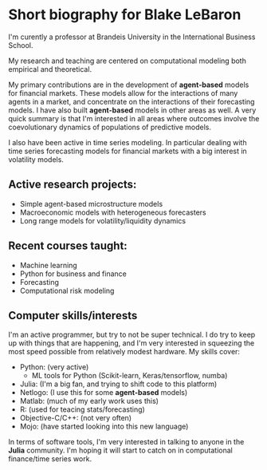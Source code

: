 # Short biography for Blake LeBaron

I'm curently a professor at Brandeis University in the International Business School.

My research and teaching are centered on computational modeling both empirical and theoretical.

My primary contributions are in the development of **agent-based** models for financial markets.  These models
allow for the interactions of many agents in a market, and concentrate on the interactions of their forecasting models.  I have also built **agent-based** models in other areas as well.   A very quick summary is that I'm interested in all areas where outcomes involve the coevolutionary dynamics of populations of predictive models.

I also have been active in time series modeling.  In particular dealing with time series forecasting models for financial markets with a big interest in volatility models.

## Active research projects:

* Simple agent-based microstructure models
* Macroeconomic models with heterogeneous forecasters
* Long range models for volatility/liquidity dynamics
  
## Recent courses taught:

* Machine learning
* Python for business and finance
* Forecasting
* Computational risk modeling

## Computer skills/interests

I'm an active programmer, but try to not be super technical.  I do try to keep up with things that are happening, and I'm very interested in
squeezing the most speed possible from relatively modest hardware.  My skills cover:

* Python: (very active)
  * ML tools for Python (Scikit-learn, Keras/tensorflow, numba)
* Julia:  (I'm a big fan, and trying to shift code to this platform)
* Netlogo: (I use this for some **agent-based** models)
* Matlab: (much of my early work uses this)
* R: (used for teacing stats/forecasting)
* Objective-C/C++: (not very often)
* Mojo: (have started looking into this new language)

In terms of software tools, I'm very interested in talking to anyone in the **Julia** community.  I'm hoping it will start to catch on in computational finance/time series work.


<!--
**bdlebaron/bdlebaron** is a ✨ _special_ ✨ repository because its `README.md` (this file) appears on your GitHub profile.

Here are some ideas to get you started:

- 🔭 I’m currently working on ...
- 🌱 I’m currently learning ...
- 👯 I’m looking to collaborate on ...
- 🤔 I’m looking for help with ...
- 💬 Ask me about ...
- 📫 How to reach me: ...
- 😄 Pronouns: ...
- ⚡ Fun fact: ...
-->
